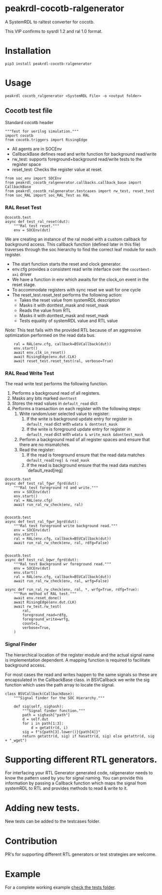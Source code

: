 # peakrdl-cocotb-ralgenerator

A SystemRDL to raltest converter for cocotb.

This VIP confirms to sysrdl 1.2 and ral 1.0 format.
# Installation

```
pip3 install peakrdl-cocotb-ralgenerator
```
# Usage

```
peakrdl cocotb_ralgenerator <SystemRDL File> -o <output folder>
```

## Cocotb test file

Standard cocotb header

```python3
"""Test for verilog simulation."""
import cocotb
from cocotb.triggers import RisingEdge
```

* All agents are in SOCEnv
* CallbackBase defines read and write function for background read/write
* rw_test: supports foreground+background read/write tests to the register space
* reset_test: Checks the register value at reset.

```python3
from soc_env import SOCEnv
from peakrdl_cocotb_ralgenerator.callbacks.callback_base import CallbackBase
from peakrdl_cocotb_ralgenerator.testcases import rw_test, reset_test
from soc_RAL import soc_RAL_Test as RAL
```
### RAL Reset Test

```python3
@cocotb.test
async def test_ral_reset(dut):
    """Ral test reset."""
    env = SOCEnv(dut)
```
We are creating an instance of the ral model with a custom callback for background access. This callback function (defined later in this file) traverses through the soc hierarchy to find the correct leaf module for each register.


* The start function starts the reset and clock generator.
* env.cfg provides a consistent read write interface over the `cocotbext-axi` driver
* We have a function in env which awaits for the clock_on event in the reset stage.
* To accommodate registers with sync reset we wait for one cycle
* The reset_test.reset_test performs the following action:
	* Takes the reset value from systemRDL description
	* Masks it with donttest_mask and reset_mask
	* Reads the value from RTL
	* Masks it with donttest_mask and reset_mask
	* Tests equality of systemRDL value and RTL value

*Note:* This test fails with the provided RTL because of an aggressive optimization performed on the read data bus.

```python3
    ral = RAL(env.cfg, callback=BSVCallback(dut))
    env.start()
    await env.clk_in_reset()
    await RisingEdge(env.dut.CLK)
    await reset_test.reset_test(ral, verbose=True)
```

### RAL Read Write Test
The read write test performs the following function.

1. Performs a background read of all registers.
2. Masks any bits marked `donttest`
3. Stores the read values in `default_read` dict
4. Performs a transaction on each register with the following steps:
	1. Write random/user selected value to register:
		1. If the write is background update entry for register in `default_read` dict with `wdata & donttest_mask`
		2. If the write is foreground update entry for register in `default_read` dict with `wdata & write_mask &donttest_mask`
	2. Perform a background read of all register spaces and ensure that there are no mismatches.
	3. Read the register:
		1. If the read is foreground ensure that the read data matches `default_read[reg] & read_mask`
		2. If the read is background ensure that the read data matches `default_read[reg]

```python3
@cocotb.test
async def test_ral_fgwr_fgrd(dut):
    """Ral test foreground rd and write."""
    env = SOCEnv(dut)
    env.start()
    ral = RAL(env.cfg)
    await run_ral_rw_check(env, ral)


@cocotb.test
async def test_ral_fgwr_bgrd(dut):
    """Ral test foreground write background read."""
    env = SOCEnv(dut)
    env.start()
    ral = RAL(env.cfg, callback=BSVCallback(dut))
    await run_ral_rw_check(env, ral, rdfg=False)


@cocotb.test
async def test_ral_bgwr_fgrd(dut):
    """Ral test Background wr foreground read."""
    env = SOCEnv(dut)
    env.start()
    ral = RAL(env.cfg, callback=BSVCallback(dut))
    await run_ral_rw_check(env, ral, wrfg=False)

async def run_ral_rw_check(env, ral, *, wrfg=True, rdfg=True):
    """Run method of RAL test."""
    await env.reset_done()
    await RisingEdge(env.dut.CLK)
    await rw_test.rw_test(
        ral,
        foreground_read=rdfg,
        foreground_write=wrfg,
        count=1,
        verbose=True,
    )
```

### Signal Finder

The hierarchical location of the register module and the actual signal name is implementation dependent. A mapping function is required to facilitate background access.

For most cases the read and writes happen to the same signals so these are encapsulated in the CallbackBase class.
in BSVCallback we write the sig function which uses the path array to locate the signal.

```python3
class BSVCallback(CallbackBase):
    """Signal finder for the SOC Hierarchy."""

    def sig(self, sighash):
        """Signal finder function."""
        path = sighash["path"]
        d = self.dut
        for i in path[1:3]:
            d = getattr(d, i)
        sig = f"s{path[3].lower()}{path[4]}"
        return getattr(d, sig) if hasattr(d, sig) else getattr(d, sig + "_wget")
```
# Supporting different RTL generators.
For interfacing your RTL Generator generated code, ralgenerator needs to know the pattern used by you for signal naming.
You can provide this information by passing a Callback function which maps the signal from systemRDL to RTL and provides methods to read & write to it.

# Adding new tests.

New tests can be added to the testcases folder.

# Contribution
PR's for supporting different RTL generators or test strategies are welcome.

# Example

For a complete working example [check the tests folder](https://github.com/dyumnin/cocotb-ralgenerator/blob/main/tests/cocotbtest_dma.py).
